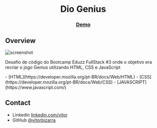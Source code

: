 <!-- Please update value in the {}  -->

<h1 align="center">Dio Genius</h1>

<div align="center">
  <h3>
    <a href="https://dio-genius.vercel.app/">
      Demo
    </a>
  </h3>
</div>

## Overview

![screenshot](https://i.imgur.com/SqRX6fq.png)
<p>Desafio de código do Bootcamp Eduzz FullStack #3 onde o objetivo era recriar o jogo Genius utilizando HTML, CSS e JavaScript</p>
- [HTML](https://developer.mozilla.org/pt-BR/docs/Web/HTML)
- [CSS](https://developer.mozilla.org/pt-BR/docs/Web/CSS)
- [JAVASCRIPT](https://www.javascript.com/)

## Contact

- Linkedin [linkedin.com/vitor](https://www.linkedin.com/in/vitor-pinto-bizarra-8b05731a4/)
- GitHub [@vitorbizarra](https://github.com/vitorbizarra)
